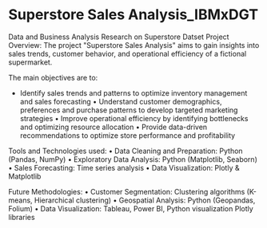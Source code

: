 # Superstore Sales Analysis_IBMxDGT
Data and Business Analysis Research on Superstore Datset
Project Overview:
The project "Superstore Sales Analysis" aims to gain insights into sales trends, customer behavior, and operational efficiency of a fictional supermarket.

The main objectives are to:

- Identify sales trends and patterns to optimize inventory management and sales forecasting
• Understand customer demographics, preferences and purchase patterns to develop targeted marketing strategies
• Improve operational efficiency by identifying bottlenecks and optimizing resource allocation
• Provide data-driven recommendations to optimize store performance and profitability

Tools and Technologies used:
• Data Cleaning and Preparation: Python (Pandas, NumPy)
• Exploratory Data Analysis: Python (Matplotlib, Seaborn)
• Sales Forecasting: Time series analysis
• Data Visualization: Plotly & Matplotlib 

Future Methodologies:
• Customer Segmentation: Clustering algorithms (K-means, Hierarchical clustering)
• Geospatial Analysis: Python (Geopandas, Folium) 
• Data Visualization: Tableau, Power BI, Python visualization Plotly libraries
